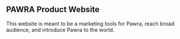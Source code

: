 ## PAWRA Product Website

This website is meant to be a marketing tools for Pawra, reach broad audience, and introduce Pawra to the world.
